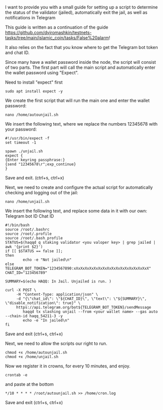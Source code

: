 I want to provide you with a small guide for setting up a script to determine the status of the validator (jailed), automatically exit the jail, as well as notifications in Telegram

This guide is written as a continuation of the guide https://github.com/dvjromashkin/testnets-tasks/tree/main/islamic_coin/tasks/False%20alarm!

It also relies on the fact that you know where to get the Telegram bot token and chat ID.

Since many have a wallet password inside the node, the script will consist of two parts. The first part will call the main script and automatically enter the wallet password using "Expect".

Need to install "expect" first
```
sudo apt install expect -y
```
We create the first script that will run the main one and enter the wallet password:
```
nano /home/autounjail.sh
```
We insert the following text, where we replace the numbers 12345678 with your password:
```
#!/usr/bin/expect -f
set timeout -1

spawn ./unjail.sh
expect {
{Enter keyring passphrase:}
{send "12345678\r";exp_continue}
}
```
Save and exit. (ctrl+s, ctrl+x)

Next, we need to create and configure the actual script for automatically checking and logging out of the jail:
```
nano /home/unjail.sh
```
We insert the following text, and replace some data in it with our own:
<your valoper key>
<your wallet name>
Telegram bot ID
Chat ID
```
#!/bin/bash
source /root/.bashrc
source /root/.profile
source /root/.bash_profile
STATUS=$(haqqd q staking validator <you valoper key> | grep jailed | awk '{print $2}')
if [[ $STATUS == false ]];
then
        echo -e "Not jailed\n"
else
TELEGRAM_BOT_TOKEN="1234567890:xXxXxXxXxXxXxXxXxXxXxXxXxXxXxXxXxX"
CHAT_ID="123456789"

SUMMARY=$(echo HAQQ: In Jail. Unjailed is run. )

curl -X POST \
     -H "Content-Type: application/json" \
     -d "{\"chat_id\": \"${CHAT_ID}\", \"text\": \"${SUMMARY}\", \"disable_notification\": true}" \
     https://api.telegram.org/bot${TELEGRAM_BOT_TOKEN}/sendMessage
        haqqd tx slashing unjail --from <your wallet name> --gas auto --chain-id haqq_54211-3 -y
        echo -e "In jailed\n"
fi

```
  
Save and exit (ctrl+s, ctrl+x)

  Next, we need to allow the scripts our right to run.
  
```
chmod +x /home/autounjail.sh
chmod +x /home/unjail.sh
```
  
Now we register it in crowns, for every 10 minutes, and enjoy.
  
```
crontab -e 
```
and paste at the bottom
```
*/10 * * * * /root/autounjail.sh >> /home/cron.log
```
  Save and exit (ctrl+s, ctrl+x)
